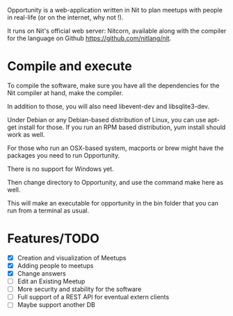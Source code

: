 Opportunity is a web-application written in Nit to plan meetups with people in real-life (or on the internet, why not !).

It runs on Nit's official web server: Nitcorn, available along with the compiler for the language on Github <https://github.com/nitlang/nit>.

# Compile and execute

To compile the software, make sure you have all the dependencies for the Nit compiler at hand, make the compiler.

In addition to those, you will also need libevent-dev and libsqlite3-dev.

Under Debian or any Debian-based distribution of Linux, you can use apt-get install for those.
If you run an RPM based distribution, yum install should work as well.

For those who run an OSX-based system, macports or brew might have the packages you need to run Opportunity.

There is no support for Windows yet.

Then change directory to Opportunity, and use the command make here as well.

This will make an executable for opportunity in the bin folder that you can run from a terminal as usual.

# Features/TODO

- [x] Creation and visualization of Meetups
- [x] Adding people to meetups
- [x] Change answers
- [ ] Edit an Existing Meetup
- [ ] More security and stability for the software
- [ ] Full support of a REST API for eventual extern clients
- [ ] Maybe support another DB
